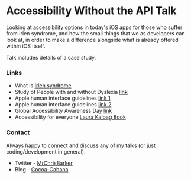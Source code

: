 # Accessibility Without the API Talk
Looking at accessibility options in today's iOS apps for those who suffer from Irlen syndrome, and how the small things that we as developers can look at, in order to make a difference alongside what is already offered within iOS itself.

Talk includes details of a case study.

### Links
* What is [Irlen syndrome](https://irlen.com/what-is-irlen-syndrome/)
* Study of People with and without Dyslexia [link](https://www.cs.cmu.edu/~jbigham/pubs/pdfs/2017/colors.pdf)
* Apple human interface guidelines [link 1](https://developer.apple.com/design/human-interface-guidelines/ios/app-architecture/accessibility/)
* Apple human interface guidelines [link 2](https://developer.apple.com/design/human-interface-guidelines/ios/visual-design/color/)
* Global Accessibility Awareness Day [link](https://globalaccessibilityawarenessday.org/)
* Accessibility for everyone [Laura Kalbag Book](https://abookapart.com/products/accessibility-for-everyone)

### Contact

Always happy to connect and discuss any of my talks (or just coding/development in general).

* Twitter - [MrChrisBarker](http://twitter.com/mrchrisbarker)
* Blog - [Cocoa-Cabana](http://cocoa-cabana.net)
